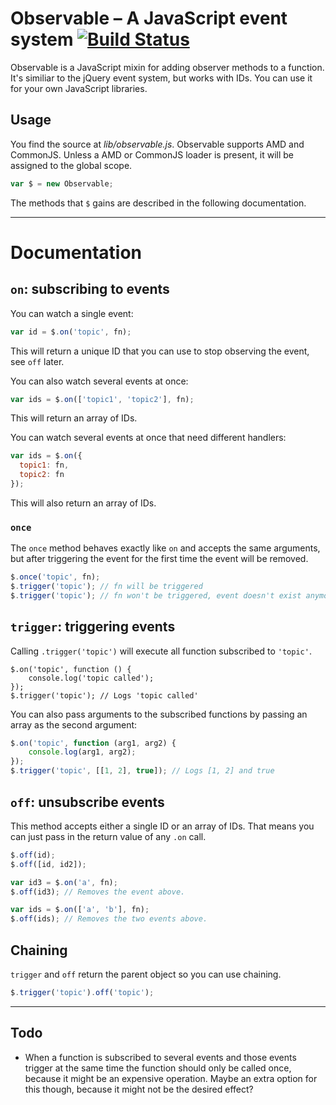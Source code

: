 # Observable – A JavaScript event system [![Build Status](https://travis-ci.org/js-coder/Observable.png)](https://travis-ci.org/js-coder/Observable)

Observable is a JavaScript mixin for adding observer methods to a function. It's similiar to the jQuery event system, but works with IDs. You can use it for your own JavaScript libraries.

## Usage

You find the source at *lib/observable.js*. Observable supports AMD and CommonJS. Unless a AMD or CommonJS loader is present, it will be assigned to the global scope.

```js
var $ = new Observable;
```

The methods that `$` gains are described in the following documentation.

- - -

# Documentation

## `on`: subscribing to events

You can watch a single event:

```js
var id = $.on('topic', fn);
```

This will return a unique ID that you can use to stop observing the event, see `off` later.

You can also watch several events at once:

```js
var ids = $.on(['topic1', 'topic2'], fn);
```

This will return an array of IDs.

You can watch several events at once that need different handlers:

```js
var ids = $.on({
  topic1: fn,
  topic2: fn
});
```

This will also return an array of IDs.


### `once`

The `once` method behaves exactly like `on` and accepts the same arguments, but after triggering the event for the first time the event will be removed.

```js
$.once('topic', fn);
$.trigger('topic'); // fn will be triggered
$.trigger('topic'); // fn won't be triggered, event doesn't exist anymore
```

## `trigger`: triggering events

Calling `.trigger('topic')` will execute all function subscribed to `'topic'`.

```
$.on('topic', function () {
	console.log('topic called');
});
$.trigger('topic'); // Logs 'topic called'
```

You can also pass arguments to the subscribed functions by passing an array as the second argument:

```js
$.on('topic', function (arg1, arg2) {
	console.log(arg1, arg2);
});
$.trigger('topic', [[1, 2], true]); // Logs [1, 2] and true
```

## `off`: unsubscribe events

This method accepts either a single ID or an array of IDs. That means you can just pass in the return value of any `.on` call.

```js
$.off(id);
$.off([id, id2]);

var id3 = $.on('a', fn);
$.off(id3); // Removes the event above.

var ids = $.on(['a', 'b'], fn);
$.off(ids); // Removes the two events above.
```

## Chaining

`trigger` and `off` return the parent object so you can use chaining.

```js
$.trigger('topic').off('topic');
```

- - -

## Todo

- When a function is subscribed to several events and those events trigger at the same time the function should only be called once, because it might be an expensive operation. Maybe an extra option for this though, because it might not be the desired effect?
